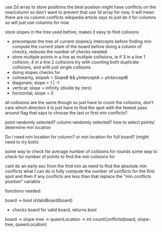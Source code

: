use 2d array to store positions the best position might have conflicts on the row/column so don't want to prevent that
      use 1d array for now, it will mean there are no column conflicts
      wikipedia article says to just do it for columns so will just use columns for now

store slopes in the tree used before, makes it easy to find colisions
- precompute the tree of current slopes/y intercepts before finding min
      compute the current state of the board before doing a column of checks, reduces the number of checks needed
- store multiple points in a line as multiple collisions, ie if 3 in a line 1 collision, 4 in a line 2 collisions
      try with counting both duplicate collisions, and with just single collisons
- doing slopes checks for 
- colinearity, slopeA = SlopeB && yInterceptA = yInterceptB
- diagonals; slope = 1 | -1
- vertical; slope = infinity (divide by zero)
- horizontal; slope = 0

all collisions are the same though so just have to count the colisions, don't care which direction it is just have to find the spot with the fewest
      pass around flag that says to choose the last or first min conflicts?

point randomly selected? column randomly selected? how to select points/ determine min location

Do I need min location for column? or min location for full board? (might need to try both)

some way to check for average number of colisions for rounds
some way to check for number of points to find the min colisions for

cant do an early esc from the find min as need to find the absolute min conflicts
      what I can do is fully compute the number of conflicts for the first spot and then if any conflicts are less than that replace the "min conflicts position" variable


functions needed:

board -> bool
isValidBoard(board)
- checks board for valid board, returns bool

board -> slope-tree -> queenLocation -> int
countConflicts(board, slope-tree, queenLocation)
